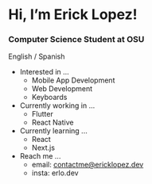 # Hi, I’m Erick Lopez!
### Computer Science Student at OSU

English / Spanish

- Interested in ...
  - Mobile App Development
  - Web Development
  - Keyboards
- Currently working in ...
  - Flutter
  - React Native
- Currently learning ...
  - React
  - Next.js
- Reach me ...
  - email: contactme@ericklopez.dev
  - insta: erlo.dev


<!---
ericklopezdev/ericklopezdev is a ✨ special ✨ repository because its `README.md` (this file) appears on your GitHub profile.
You can click the Preview link to take a look at your changes.
--->
